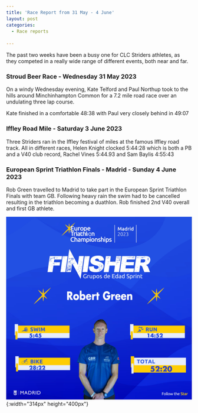 ```yaml
---
title: 'Race Report from 31 May - 4 June'
layout: post
categories:
  - Race reports

---
```


The past two weeks have been a busy one for CLC Striders athletes, as they competed in a really wide range of different events, both near and far.

### Stroud Beer Race - Wednesday 31 May 2023

On a windy Wednesday evening, Kate Telford and Paul Northup took to the hills around Minchinhampton Common for a 7.2 mile road race over an undulating three lap course.

Kate finished in a comfortable 48:38 with Paul very closely behind in 49:07

### Iffley Road Mile - Saturday 3 June 2023

Three Striders ran in the Iffley festival of miles at the famous Iffley road track. All in different races, Helen Knight clocked 5:44:28 which is both a PB and a V40 club record, Rachel Vines 5:44.93 and Sam Baylis 4:55:43

### European Sprint Triathlon Finals - Madrid - Sunday 4 June 2023

Rob Green travelled to Madrid to take part in the European Sprint Triathlon Finals with team GB. Following heavy rain the swim had to be cancelled resulting in the triathlon becoming a duathlon. Rob finished 2nd V40 overall and first GB athlete.

![European Sprint Triathlon Finals](/images/2023/06/2023-06-08-European-Triathlon.jpg "European Sprint Triathlon Finals"){:width="314px" height="400px"}






